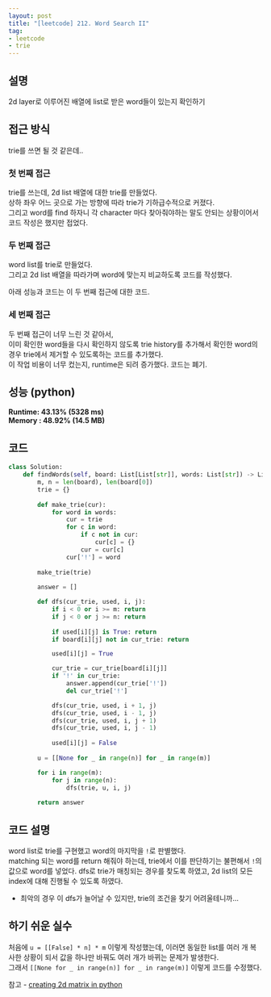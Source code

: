 ```yaml
---
layout: post
title: "[leetcode] 212. Word Search II"
tag:
- leetcode
- trie
---
```


## 설명
2d layer로 이루어진 배열에 list로 받은 word들이 있는지 확인하기

## 접근 방식 
trie를 쓰면 될 것 같은데..

### 첫 번째 접근
trie를 쓰는데, 2d list 배열에 대한 trie를 만들었다.  
상하 좌우 어느 곳으로 가는 방향에 따라 trie가 기하급수적으로 커졌다.  
그리고 word를 find 하자니 각 character 마다 찾아줘야하는 말도 안되는 상황이어서 코드 작성은 했지만 접었다.

### 두 번째 접근
word list를 trie로 만들었다.  
그리고 2d list 배열을 따라가며 word에 맞는지 비교하도록 코드를 작성했다.  

아래 성능과 코드는 이 두 번째 접근에 대한 코드.

### 세 번째 접근
두 번째 접근이 너무 느린 것 같아서,  
이미 확인한 word들을 다시 확인하지 않도록 trie history를 추가해서 확인한 word의 경우 trie에서 제거할 수 있도록하는 코드를 추가했다.  
이 작업 비용이 너무 컸는지, runtime은 되려 증가했다. 코드는 폐기.


## 성능 (python)
**Runtime: 43.13% (5328 ms)**  
**Memory : 48.92% (14.5 MB)**  

## 코드  
```python
class Solution:
    def findWords(self, board: List[List[str]], words: List[str]) -> List[str]:
        m, n = len(board), len(board[0])
        trie = {}
 
        def make_trie(cur):
            for word in words:
                cur = trie
                for c in word:
                    if c not in cur:
                        cur[c] = {}
                    cur = cur[c]
                cur['!'] = word
 
        make_trie(trie)
 
        answer = []

        def dfs(cur_trie, used, i, j):
            if i < 0 or i >= m: return
            if j < 0 or j >= n: return
            
            if used[i][j] is True: return            
            if board[i][j] not in cur_trie: return

            used[i][j] = True

            cur_trie = cur_trie[board[i][j]]
            if '!' in cur_trie:
                answer.append(cur_trie['!'])
                del cur_trie['!']

            dfs(cur_trie, used, i + 1, j)
            dfs(cur_trie, used, i - 1, j)
            dfs(cur_trie, used, i, j + 1)
            dfs(cur_trie, used, i, j - 1)
 
            used[i][j] = False
 
        u = [[None for _ in range(n)] for _ in range(m)]

        for i in range(m):
            for j in range(n):
                dfs(trie, u, i, j)
 
        return answer
```

## 코드 설명
word list로 trie를 구현했고 word의 마지막을 `!`로 판별했다.  
matching 되는 word를 return 해줘야 하는데, trie에서 이를 판단하기는 불편해서 `!`의 값으로 word를 넣었다.
dfs로 trie가 매칭되는 경우를 찾도록 하였고, 2d list의 모든 index에 대해 진행될 수 있도록 하였다.  
- 최악의 경우 이 dfs가 늘어날 수 있지만, trie의 조건을 찾기 어려울테니까...

## 하기 쉬운 실수
처음에 `u = [[False] * n] * m` 이렇게 작성했는데, 이러면 동일한 list를 여러 개 복사한 상황이 되서 값을 하나만 바꿔도 여러 개가 바뀌는 문제가 발생한다.  
그래서 `[[None for _ in range(n)] for _ in range(m)]` 이렇게 코드를 수정했다.  

참고 - [creating 2d matrix in python](https://stackoverflow.com/questions/4230000/creating-a-2d-matrix-in-python)